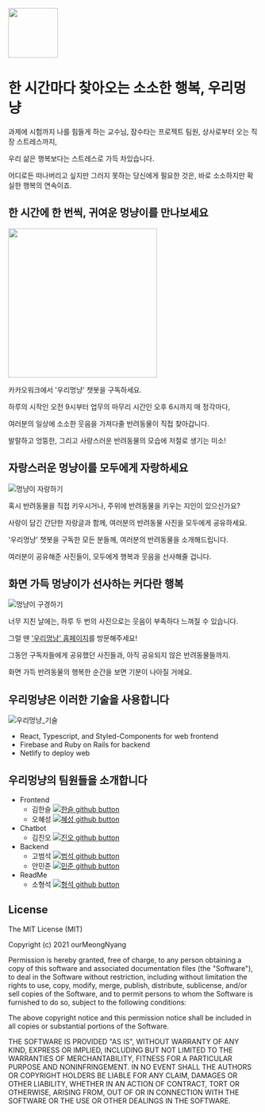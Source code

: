 <a href="https://www.meongnyang.space/"><img src="https://user-images.githubusercontent.com/44860976/116515075-cd0cd400-a906-11eb-8310-ae8145af8ba4.png" width="100px" height="100px"></img></a>

# 한 시간마다 찾아오는 소소한 행복, 우리멍냥

과제에 시험까지 나를 힘들게 하는 교수님, 잠수타는 프로젝트 팀원, 상사로부터 오는 직장 스트레스까지, 

우리 삶은 행복보다는 스트레스로 가득 차있습니다.

어디로든 떠나버리고 싶지만 그러지 못하는 당신에게 필요한 것은, 바로 소소하지만 확실한 행복의 연속이죠.

## 한 시간에 한 번씩, 귀여운 멍냥이를 만나보세요

<img width="300px" src="https://user-images.githubusercontent.com/44860976/116643269-9dfc6e00-a9ab-11eb-87fb-5b3928b36262.png"></img>

카카오워크에서 '우리멍냥' 챗봇을 구독하세요.

하루의 시작인 오전 9시부터 업무의 마무리 시간인 오후 6시까지 매 정각마다, 

여러분의 일상에 소소한 웃음을 가져다줄 반려동물이 직접 찾아갑니다. 

발랄하고 엉뚱한, 그리고 사랑스러운 반려동물의 모습에 저절로 생기는 미소!

## 자랑스러운 멍냥이를 모두에게 자랑하세요

![멍냥이 자랑하기](https://user-images.githubusercontent.com/44860976/116516501-a2bc1600-a908-11eb-95a8-82c217c748a3.gif)

혹시 반려동물을 직접 키우시거나, 주위에 반려동물을 키우는 지인이 있으신가요? 

사랑이 담긴 간단한 자랑글과 함께, 여러분의 반려동물 사진을 모두에게 공유하세요.

'우리멍냥' 챗봇을 구독한 모든 분들께, 여러분의 반려동물을 소개해드립니다.

여러분이 공유해준 사진들이, 모두에게 행복과 웃음을 선사해줄 겁니다.

## 화면 가득 멍냥이가 선사하는 커다란 행복

![멍냥이 구경하기](https://user-images.githubusercontent.com/44860976/116517152-82d92200-a909-11eb-9a57-a443a455c1d8.gif)

너무 지친 날에는, 하루 두 번의 사진으로는 웃음이 부족하다 느껴질 수 있습니다.

그럴 땐 ['우리멍냥' 홈페이지](https://www.meongnyang.space/)를 방문해주세요!

그동안 구독자들에게 공유했던 사진들과, 아직 공유되지 않은 반려동물들까지.

화면 가득 반려동물의 행복한 순간을 보면 기분이 나아질 거에요.

## 우리멍냥은 이러한 기술을 사용합니다
![우리멍냥_기술](https://user-images.githubusercontent.com/44860976/116518746-9e452c80-a90b-11eb-95c8-2d49a6cee2b7.png)
- React, Typescript, and Styled-Components for web frontend
- Firebase and Ruby on Rails for backend
- Netlify to deploy web

## 우리멍냥의 팀원들을 소개합니다
- Frontend
    - 김한슬 [![한슬 github button](https://img.shields.io/badge/github-%2324292e.svg?&style=for-the-badge&logo=github&logoColor=white)](https://www.github.com/bluewood-truth/)
    - 오혜성 [![혜성 github button](https://img.shields.io/badge/github-%2324292e.svg?&style=for-the-badge&logo=github&logoColor=white)](https://www.github.com/hyesungoh/)
- Chatbot
    - 김진오 [![진오 github button](https://img.shields.io/badge/github-%2324292e.svg?&style=for-the-badge&logo=github&logoColor=white)](https://www.github.com/KIMJINOH97/)
- Backend
    - 고범석 [![범석 github button](https://img.shields.io/badge/github-%2324292e.svg?&style=for-the-badge&logo=github&logoColor=white)](https://www.github.com/kobeomseok95/)
    - 안민준 [![민준 github button](https://img.shields.io/badge/github-%2324292e.svg?&style=for-the-badge&logo=github&logoColor=white)](https://www.github.com/ymgym/)
- ReadMe
    - 소형석 [![형석 github button](https://img.shields.io/badge/github-%2324292e.svg?&style=for-the-badge&logo=github&logoColor=white)](https://www.github.com/robotroniq/)

## License
The MIT License (MIT)

Copyright (c) 2021 ourMeongNyang

Permission is hereby granted, free of charge, to any person obtaining a copy of this software and associated documentation files (the "Software"), to deal in the Software without restriction, including without limitation the rights to use, copy, modify, merge, publish, distribute, sublicense, and/or sell copies of the Software, and to permit persons to whom the Software is furnished to do so, subject to the following conditions:

The above copyright notice and this permission notice shall be included in all copies or substantial portions of the Software.

THE SOFTWARE IS PROVIDED "AS IS", WITHOUT WARRANTY OF ANY KIND, EXPRESS OR IMPLIED, INCLUDING BUT NOT LIMITED TO THE WARRANTIES OF MERCHANTABILITY, FITNESS FOR A PARTICULAR PURPOSE AND NONINFRINGEMENT. IN NO EVENT SHALL THE AUTHORS OR COPYRIGHT HOLDERS BE LIABLE FOR ANY CLAIM, DAMAGES OR OTHER LIABILITY, WHETHER IN AN ACTION OF CONTRACT, TORT OR OTHERWISE, ARISING FROM, OUT OF OR IN CONNECTION WITH THE SOFTWARE OR THE USE OR OTHER DEALINGS IN THE SOFTWARE.